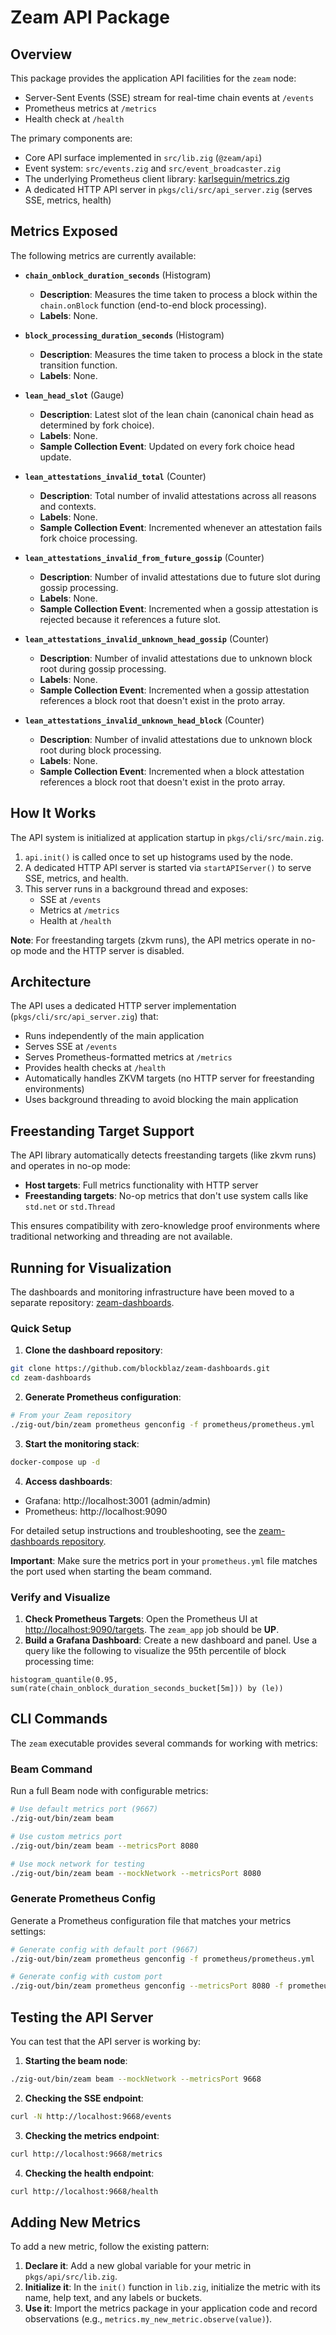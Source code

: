 # Zeam API Package

## Overview

This package provides the application API facilities for the `zeam` node:

- Server-Sent Events (SSE) stream for real-time chain events at `/events`
- Prometheus metrics at `/metrics`
- Health check at `/health`

The primary components are:
- Core API surface implemented in `src/lib.zig` (`@zeam/api`)
- Event system: `src/events.zig` and `src/event_broadcaster.zig`
- The underlying Prometheus client library: [karlseguin/metrics.zig](https://github.com/karlseguin/metrics.zig)
- A dedicated HTTP API server in `pkgs/cli/src/api_server.zig` (serves SSE, metrics, health)

## Metrics Exposed

The following metrics are currently available:

- **`chain_onblock_duration_seconds`** (Histogram)
  - **Description**: Measures the time taken to process a block within the `chain.onBlock` function (end-to-end block processing).
  - **Labels**: None.

- **`block_processing_duration_seconds`** (Histogram)
  - **Description**: Measures the time taken to process a block in the state transition function.
  - **Labels**: None.

- **`lean_head_slot`** (Gauge)
  - **Description**: Latest slot of the lean chain (canonical chain head as determined by fork choice).
  - **Labels**: None.
  - **Sample Collection Event**: Updated on every fork choice head update.

- **`lean_attestations_invalid_total`** (Counter)
  - **Description**: Total number of invalid attestations across all reasons and contexts.
  - **Labels**: None.
  - **Sample Collection Event**: Incremented whenever an attestation fails fork choice processing.

- **`lean_attestations_invalid_from_future_gossip`** (Counter)
  - **Description**: Number of invalid attestations due to future slot during gossip processing.
  - **Labels**: None.
  - **Sample Collection Event**: Incremented when a gossip attestation is rejected because it references a future slot.

- **`lean_attestations_invalid_unknown_head_gossip`** (Counter)
  - **Description**: Number of invalid attestations due to unknown block root during gossip processing.
  - **Labels**: None.
  - **Sample Collection Event**: Incremented when a gossip attestation references a block root that doesn't exist in the proto array.

- **`lean_attestations_invalid_unknown_head_block`** (Counter)
  - **Description**: Number of invalid attestations due to unknown block root during block processing.
  - **Labels**: None.
  - **Sample Collection Event**: Incremented when a block attestation references a block root that doesn't exist in the proto array.

## How It Works

The API system is initialized at application startup in `pkgs/cli/src/main.zig`. 

1.  `api.init()` is called once to set up histograms used by the node.
2.  A dedicated HTTP API server is started via `startAPIServer()` to serve SSE, metrics, and health.
3.  This server runs in a background thread and exposes:
    - SSE at `/events`
    - Metrics at `/metrics`
    - Health at `/health`

**Note**: For freestanding targets (zkvm runs), the API metrics operate in no-op mode and the HTTP server is disabled.

## Architecture

The API uses a dedicated HTTP server implementation (`pkgs/cli/src/api_server.zig`) that:

- Runs independently of the main application
- Serves SSE at `/events`
- Serves Prometheus-formatted metrics at `/metrics`
- Provides health checks at `/health`
- Automatically handles ZKVM targets (no HTTP server for freestanding environments)
- Uses background threading to avoid blocking the main application

## Freestanding Target Support

The API library automatically detects freestanding targets (like zkvm runs) and operates in no-op mode:

- **Host targets**: Full metrics functionality with HTTP server
- **Freestanding targets**: No-op metrics that don't use system calls like `std.net` or `std.Thread`

This ensures compatibility with zero-knowledge proof environments where traditional networking and threading are not available.

## Running for Visualization

The dashboards and monitoring infrastructure have been moved to a separate repository: [zeam-dashboards](https://github.com/blockblaz/zeam-dashboards).

### Quick Setup

1. **Clone the dashboard repository**:
```sh
git clone https://github.com/blockblaz/zeam-dashboards.git
cd zeam-dashboards
```

2. **Generate Prometheus configuration**:
```sh
# From your Zeam repository
./zig-out/bin/zeam prometheus genconfig -f prometheus/prometheus.yml
```

3. **Start the monitoring stack**:
```sh
docker-compose up -d
```

4. **Access dashboards**:
- Grafana: http://localhost:3001 (admin/admin)
- Prometheus: http://localhost:9090

For detailed setup instructions and troubleshooting, see the [zeam-dashboards repository](https://github.com/blockblaz/zeam-dashboards).

**Important**: Make sure the metrics port in your `prometheus.yml` file matches the port used when starting the beam command.

### Verify and Visualize

1.  **Check Prometheus Targets**: Open the Prometheus UI at [http://localhost:9090/targets](http://localhost:9090/targets). The `zeam_app` job should be **UP**.
2.  **Build a Grafana Dashboard**: Create a new dashboard and panel. Use a query like the following to visualize the 95th percentile of block processing time:
```promql
histogram_quantile(0.95, sum(rate(chain_onblock_duration_seconds_bucket[5m])) by (le))
```

## CLI Commands

The `zeam` executable provides several commands for working with metrics:

### Beam Command
Run a full Beam node with configurable metrics:

```sh
# Use default metrics port (9667)
./zig-out/bin/zeam beam

# Use custom metrics port
./zig-out/bin/zeam beam --metricsPort 8080

# Use mock network for testing
./zig-out/bin/zeam beam --mockNetwork --metricsPort 8080
```

### Generate Prometheus Config
Generate a Prometheus configuration file that matches your metrics settings:

```sh
# Generate config with default port (9667)
./zig-out/bin/zeam prometheus genconfig -f prometheus/prometheus.yml

# Generate config with custom port
./zig-out/bin/zeam prometheus genconfig --metricsPort 8080 -f prometheus.yml
```

## Testing the API Server

You can test that the API server is working by:

1. **Starting the beam node**:
```sh
./zig-out/bin/zeam beam --mockNetwork --metricsPort 9668
```

2. **Checking the SSE endpoint**:
```sh
curl -N http://localhost:9668/events
```

3. **Checking the metrics endpoint**:
```sh
curl http://localhost:9668/metrics
```

4. **Checking the health endpoint**:
```sh
curl http://localhost:9668/health
```

## Adding New Metrics

To add a new metric, follow the existing pattern:

1.  **Declare it**: Add a new global variable for your metric in `pkgs/api/src/lib.zig`.
2.  **Initialize it**: In the `init()` function in `lib.zig`, initialize the metric with its name, help text, and any labels or buckets.
3.  **Use it**: Import the metrics package in your application code and record observations (e.g., `metrics.my_new_metric.observe(value)`).
